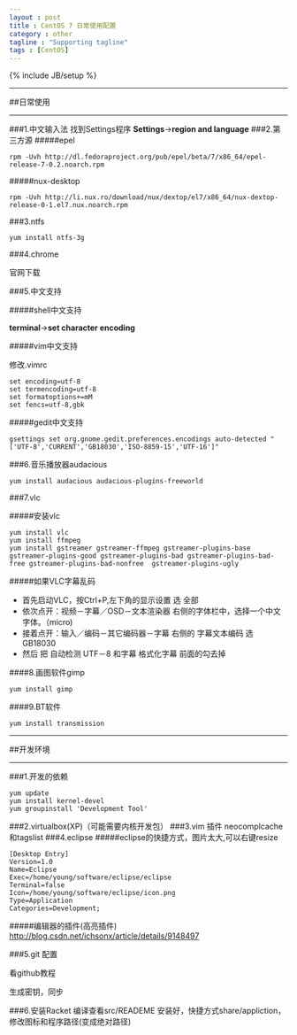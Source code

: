 ```yaml
---
layout : post
title : CentOS 7 日常使用配置
category : other
tagline : "Supporting tagline"
tags : [CentOS]
---
```

{% include JB/setup %}


***
##日常使用
***
###1.中文输入法
找到Settings程序
**Settings**->**region and language**
###2.第三方源
#####epel

```
rpm -Uvh http://dl.fedoraproject.org/pub/epel/beta/7/x86_64/epel-release-7-0.2.noarch.rpm
```

#####nux-desktop

```
rpm -Uvh http://li.nux.ro/download/nux/dextop/el7/x86_64/nux-dextop-release-0-1.el7.nux.noarch.rpm
```
###3.ntfs
```
yum install ntfs-3g
```
###4.chrome

官网下载

###5.中文支持

#####shell中文支持

**terminal**->**set character encoding**

#####vim中文支持

修改.vimrc

````
set encoding=utf-8
set termencoding=utf-8
set formatoptions+=mM
set fencs=utf-8,gbk
````

#####gedit中文支持

```
gsettings set org.gnome.gedit.preferences.encodings auto-detected "['UTF-8','CURRENT','GB18030','ISO-8859-15','UTF-16']"
```

###6.音乐播放器audacious

```
yum install audacious audacious-plugins-freeworld
```

###7.vlc

#####安装vlc

```
yum install vlc
yum install ffmpeg
yum install gstreamer gstreamer-ffmpeg gstreamer-plugins-base gstreamer-plugins-good gstreamer-plugins-bad gstreamer-plugins-bad-free gstreamer-plugins-bad-nonfree  gstreamer-plugins-ugly 
```

#####如果VLC字幕乱码
*  首先启动VLC，按Ctrl+P,左下角的显示设置 选 全部
*  依次点开：视频－字幕／OSD－文本渲染器 右侧的字体栏中，选择一个中文字体。（micro)
*  接着点开：输入／编码－其它编码器－字幕 右侧的 字幕文本编码 选 GB18030
*  然后 把 自动检测 UTF－8  和字幕 格式化字幕 前面的勾去掉

####8.画图软件gimp

```
yum install gimp
```
####9.BT软件

```
yum install transmission
```


***
##开发环境
***
###1.开发的依赖
```
yum update
yum install kernel-devel
yum groupinstall 'Development Tool'
```
###2.virtualbox(XP)（可能需要内核开发包）
###3.vim 插件
neocomplcache和tagslist
###4.eclipse
#####eclipse的快捷方式，图片太大,可以右键resize
```
[Desktop Entry]
Version=1.0
Name=Eclipse
Exec=/home/young/software/eclipse/eclipse
Terminal=false
Icon=/home/young/software/eclipse/icon.png
Type=Application
Categories=Development;
```

#####编辑器的插件(高亮插件)
http://blog.csdn.net/ichsonx/article/details/9148497

###5.git 配置

看github教程

生成密钥，同步

###6.安装Racket
编译查看src/READEME
安装好，快捷方式share/appliction，修改图标和程序路径(变成绝对路径)
